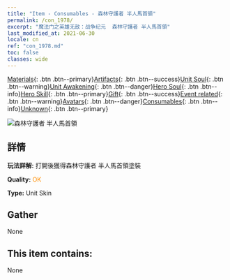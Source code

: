 ```yaml
---
title: "Item - Consumables - 森林守護者 半人馬首領"
permalink: /con_1978/
excerpt: "魔法门之英雄无敌：战争纪元  森林守護者 半人馬首領"
last_modified_at: 2021-06-30
locale: cn
ref: "con_1978.md"
toc: false
classes: wide
---
```

 [Materials](/ItemsCN/){: .btn .btn--primary}[Artifacts](/ItemsCN/Artifacts/){: .btn .btn--success}[Unit Soul](/ItemsCN/UnitSoul/){: .btn .btn--warning}[Unit Awakening](/ItemsCN/UnitAwakening/){: .btn .btn--danger}[Hero Soul](/ItemsCN/HeroSoul/){: .btn .btn--info}[Hero Skill](/ItemsCN/HeroSkill/){: .btn .btn--primary}[Gift](/ItemsCN/Gift/){: .btn .btn--success}[Event related](/ItemsCN/Events/){: .btn .btn--warning}[Avatars](/ItemsCN/Avatars/){: .btn .btn--danger}[Consumables](/ItemsCN/Consumables/){: .btn .btn--info}[Unknown](/ItemsCN/Unknown/){: .btn .btn--primary}

 ![森林守護者 半人馬首領](/images/u/ti_banrenmapifu.jpg)

## 詳情
 **玩法詳解:** 打開後獲得森林守護者 半人馬首領塗裝

 **Quality:** <span style="color: #FF8C00">OK</span>

 **Type:** Unit Skin

## Gather

  None

## This item contains:

  None

